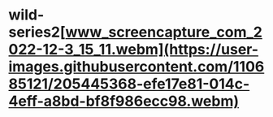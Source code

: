 # wild-series2[www_screencapture_com_2022-12-3_15_11.webm](https://user-images.githubusercontent.com/110685121/205445368-efe17e81-014c-4eff-a8bd-bf8f986ecc98.webm)
